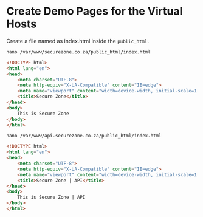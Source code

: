# Create Demo Pages for the Virtual Hosts

Create a file named as index.html inside the `public_html`.

```shell
nano /var/www/securezone.co.za/public_html/index.html
```

```html
<!DOCTYPE html>
<html lang="en">
<head>
    <meta charset="UTF-8">
    <meta http-equiv="X-UA-Compatible" content="IE=edge">
    <meta name="viewport" content="width=device-width, initial-scale=1.0">
    <title>Secure Zone</title>
</head>
<body>
    This is Secure Zone
</body>
</html>
```

```shell
nano /var/www/api.securezone.co.za/public_html/index.html
```

```html
<!DOCTYPE html>
<html lang="en">
<head>
    <meta charset="UTF-8">
    <meta http-equiv="X-UA-Compatible" content="IE=edge">
    <meta name="viewport" content="width=device-width, initial-scale=1.0">
    <title>Secure Zone | API</title>
</head>
<body>
    This is Secure Zone | API
</body>
</html>
```
